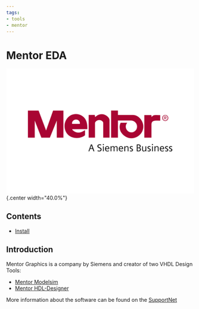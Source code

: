 ```yaml
---
tags:
- tools
- mentor
---
```

#  Mentor EDA

![](img/mentor-graphics-logo.svg){.center width="40.0%"}

## Contents

- [Install](install.md)

## Introduction

Mentor Graphics is a company by Siemens and creator of two VHDL Design Tools:

- [Mentor Modelsim](https://www.mentor.com/products/fv/modelsim/)
- [Mentor HDL-Designer](https://www.mentor.com/products/fpga/hdl_design/hdl_designer_series/)

More information about the software can be found on the [SupportNet](https://support.sw.siemens.com)
